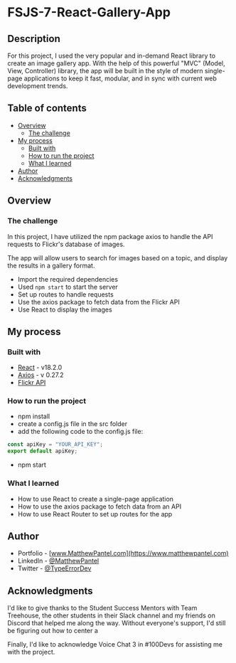 # FSJS-7-React-Gallery-App

## Description

For this project, I used the very popular and in-demand React library to create an image gallery app. With the help of this powerful "MVC" (Model, View, Controller) library, the app will be built in the style of modern single-page applications to keep it fast, modular, and in sync with current web development trends.

## Table of contents

- [Overview](#overview)
  - [The challenge](#the-challenge)
- [My process](#my-process)
  - [Built with](#built-with)
  - [How to run the project](#how-to-run-the-project)
  <!-- - [Style Updates](#style-updates) -->
  - [What I learned](#what-i-learned)
- [Author](#author)
- [Acknowledgments](#acknowledgments)

## Overview

### The challenge

In this project, I have utilized the npm package axios to handle the API requests to Flickr's database of images.

The app will allow users to search for images based on a topic, and display the results in a gallery format.

- Import the required dependencies
- Used `npm start` to start the server
- Set up routes to handle requests
- Use the axios package to fetch data from the Flickr API
- Use React to display the images

## My process

### Built with

- [React](https://reactjs.org/versions) - v18.2.0
- [Axios](https://www.npmjs.com/package/axios) - v 0.27.2
- [Flickr API](https://www.flickr.com/services/developer/api/)

### How to run the project

- npm install
- create a config.js file in the src folder
- add the following code to the config.js file:

```js
const apiKey = "YOUR_API_KEY";
export default apiKey;
```

- npm start

### What I learned

- How to use React to create a single-page application
- How to use the axios package to fetch data from an API
- How to use React Router to set up routes for the app

## Author

- Portfolio - [www.MatthewPantel.com](https://www.matthewpantel.com)
- LinkedIn - [@MatthewPantel](https://www.linkedin.com/in/MatthewPantel)
- Twitter - [@TypeErrorDev](https://www.twitter.com/TypeErrorDev)

## Acknowledgments

I'd like to give thanks to the Student Success Mentors with Team Treehouse, the other students in their Slack channel and my friends on Discord that helped me along the way. Without everyone's support, I'd still be figuring out how to center a <div>

Finally, I'd like to acknowledge Voice Chat 3 in #100Devs for assisting me with the project.
